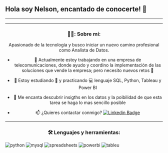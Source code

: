 ## Hola soy Nelson, encantado de conocerte! 👋
---
<!--
**nmanegc/nmanegc** is a ✨ _special_ ✨ repository because its `README.md` (this file) appears on your GitHub profile.

Here are some ideas to get you started:

- 🔭 I’m currently working on ...
- 🌱 I’m currently learning ...
- 👯 I’m looking to collaborate on ...
- 🤔 I’m looking for help with ...
- 💬 Ask me about ...
- 📫 How to reach me: ...
- 😄 Pronouns: ...
- ⚡ Fun fact: ...
-->

---
 <div id="header" align="center">

### 👨‍💻: Sobre mí: 
Apasionado de la tecnología y busco iniciar un nuevo camino profesional como Analista de Datos.

* :telescope: Actualmente estoy trabajando en una empresa de telecomunicaciones, donde ayudo y coordino la implementación de las soluciones que vende la empresa; pero necesito nuevos retos :muscle:

* :seedling: Estoy estudiando :blue_book: y practicando :computer: lenguaje SQL, Python, Tableau y Power BI

* :heartbeat: Me encanta descubrir insigths en los datos y la poibilidad de que esta tarea se haga lo mas sencillo posible

* :mailbox: ¿Quieres contactar conmigo? [![Linkedin Badge](https://img.shields.io/badge/-Nelson-blue?style=flat&logo=Linkedin&logoColor=white)](https://www.linkedin.com/in/nelson-garcia-acuña/)

---

### :hammer_and_wrench: Lenguajes y herramientas:

<div id="header" align="left">
    <img decoding="async" src="https://img.shields.io/badge/Python-3776AB?style=for-the-badge&logo=python&logoColor=white" alt="python"/>
  </a>
    <img decoding="async" src="https://img.shields.io/badge/MySQL-6DB33F?style=for-the-badge&logo=mysql&logoColor=white" alt="mysql"/>
  </a>
 <img decoding="async" src="https://img.shields.io/badge/Spreadsheets-217346?style=for-the-badge&logo=microsoft-excel&logoColor=white" alt="spreadsheets"/>
  </a>
 <img decoding="async" src="https://img.shields.io/badge/Power_BI-FFBE00?style=for-the-badge&logo=Power-BI&logoColor=white" alt="powerbi"/>
  </a>
  </a>
 <img decoding="async" src="https://img.shields.io/badge/Tableu-181818?style=for-the-badge&logo=Tableu&logoColor=white" alt="tableu"/>
  </a>
</div>
